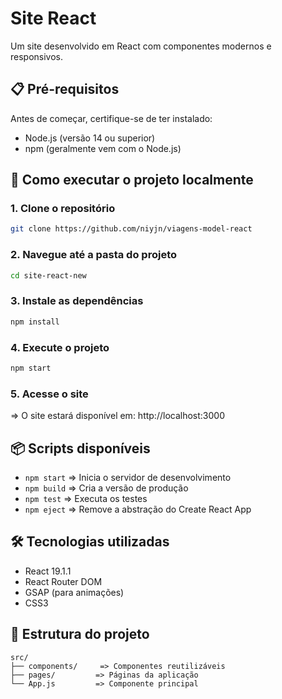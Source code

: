 # Site React

Um site desenvolvido em React com componentes modernos e responsivos.

## 📋 Pré-requisitos

Antes de começar, certifique-se de ter instalado:

- Node.js (versão 14 ou superior)
- npm (geralmente vem com o Node.js)

## 🚀 Como executar o projeto localmente

### 1. Clone o repositório
```bash
git clone https://github.com/niyjn/viagens-model-react
```

### 2. Navegue até a pasta do projeto
```bash
cd site-react-new
```

### 3. Instale as dependências
```bash
npm install
```

### 4. Execute o projeto
```bash
npm start
```

### 5. Acesse o site
=> O site estará disponível em: http://localhost:3000

## 📦 Scripts disponíveis

- `npm start` => Inicia o servidor de desenvolvimento
- `npm build` => Cria a versão de produção
- `npm test` => Executa os testes
- `npm eject` => Remove a abstração do Create React App

## 🛠️ Tecnologias utilizadas

- React 19.1.1
- React Router DOM
- GSAP (para animações)
- CSS3

## 📁 Estrutura do projeto

```
src/
├── components/     => Componentes reutilizáveis
├── pages/         => Páginas da aplicação
└── App.js         => Componente principal
```

